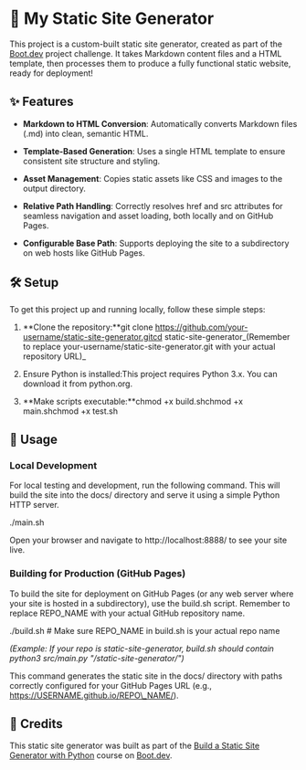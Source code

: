 **🚀 My Static Site Generator**
===============================

This project is a custom-built static site generator, created as part of the [Boot.dev](https://www.boot.dev) project challenge. It takes Markdown content files and a HTML template, then processes them to produce a fully functional static website, ready for deployment!

**✨ Features**
--------------

*   **Markdown to HTML Conversion**: Automatically converts Markdown files (.md) into clean, semantic HTML.
    
*   **Template-Based Generation**: Uses a single HTML template to ensure consistent site structure and styling.
    
*   **Asset Management**: Copies static assets like CSS and images to the output directory.
    
*   **Relative Path Handling**: Correctly resolves href and src attributes for seamless navigation and asset loading, both locally and on GitHub Pages.
    
*   **Configurable Base Path**: Supports deploying the site to a subdirectory on web hosts like GitHub Pages.
    

**🛠️ Setup**
-------------

To get this project up and running locally, follow these simple steps:

1.  **Clone the repository:**git clone https://github.com/your-username/static-site-generator.gitcd static-site-generator_(Remember to replace your-username/static-site-generator.git with your actual repository URL)_
    
2.  Ensure Python is installed:This project requires Python 3.x. You can download it from python.org.
    
3.  **Make scripts executable:**chmod +x build.shchmod +x main.shchmod +x test.sh
    

**🏃 Usage**
------------

### **Local Development**

For local testing and development, run the following command. This will build the site into the docs/ directory and serve it using a simple Python HTTP server.

./main.sh

Open your browser and navigate to http://localhost:8888/ to see your site live.

### **Building for Production (GitHub Pages)**

To build the site for deployment on GitHub Pages (or any web server where your site is hosted in a subdirectory), use the build.sh script. Remember to replace REPO\_NAME with your actual GitHub repository name.

./build.sh # Make sure REPO\_NAME in build.sh is your actual repo name

_(Example: If your repo is static-site-generator, build.sh should contain python3 src/main.py "/static-site-generator/")_

This command generates the static site in the docs/ directory with paths correctly configured for your GitHub Pages URL (e.g., https://USERNAME.github.io/REPO\_NAME/).


**🙏 Credits**
--------------

This static site generator was built as part of the [Build a Static Site Generator with Python](https://www.boot.dev/courses/build-static-site-generator-python) course on [Boot.dev](https://www.boot.dev).
